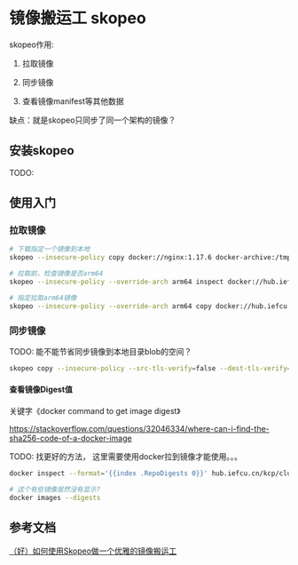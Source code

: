 # 镜像搬运工 skopeo

skopeo作用:

1. 拉取镜像

2. 同步镜像

3. 查看镜像manifest等其他数据

缺点：就是skopeo只同步了同一个架构的镜像？

## 安装skopeo

TODO:

## 使用入门


### 拉取镜像

```bash
# 下载指定一个镜像到本地
skopeo --insecure-policy copy docker://nginx:1.17.6 docker-archive:/tmp/nginx.tar

# 拉取前，检查镜像是否arm64
skopeo --insecure-policy --override-arch arm64 inspect docker://hub.iefcu.cn/xiaoyun/unzip:latest

# 指定拉取arm64镜像
skopeo --insecure-policy --override-arch arm64 copy docker://hub.iefcu.cn/xiaoyun/unzip:latest docker-archive:/tmp/unzip.tar
```

### 同步镜像

TODO: 能不能节省同步镜像到本地目录blob的空间？

```bash
skopeo copy --insecure-policy --src-tls-verify=false --dest-tls-verify=false --dest-authfile /root/.docker/config.json docker://docker.io/busybox:latest docker://harbor.weiyigeek.top/devops/busybox:latest
```

#### 查看镜像Digest值

关键字《docker command to get image digest》

https://stackoverflow.com/questions/32046334/where-can-i-find-the-sha256-code-of-a-docker-image

TODO: 找更好的方法， 这里需要使用docker拉到镜像才能使用。。。
```bash 
docker inspect --format='{{index .RepoDigests 0}}' hub.iefcu.cn/kcp/cluster-logging-operator:20220406

# 这个有些镜像居然没有显示?
docker images --digests
```

## 参考文档

[（好）如何使用Skopeo做一个优雅的镜像搬运工](https://www.modb.pro/db/251368)


